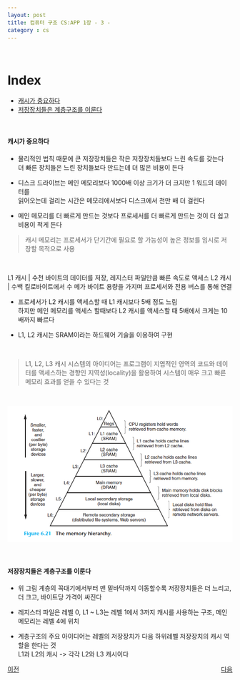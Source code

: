 ```yaml
---
layout: post
title: 컴퓨터 구조 CS:APP 1장 - 3 -
category : cs
---
```


&nbsp;

# Index
- [캐시가 중요하다](#캐시가-중요하다) 
- [저장장치들은 계층구조를 이룬다](#저장장치들은-계층구조를-이룬다) 

&nbsp;

#### 캐시가 중요하다

- 물리적인 법칙 때문에 큰 저장장치들은 작은 저장장치들보다 느린 속도를 갖는다  
더 빠른 장치들은 느린 장치들보다 만드는데 더 많은 비용이 든다  
- 디스크 드라이브는 메인 메모리보다 1000배 이상 크기가 더 크지만 1 워드의 데이터를   
읽어오는데 걸리는 시간은 메모리에서보다 디스크에서 천만 배 더 걸린다

- 메인 메모리를 더 빠르게 만드는 것보다 프로세서를 더 빠르게 만드는 것이 더 쉽고 비용이 적게 든다


> 캐시 메모리는 프로세서가 단기간에 필요로 할 가능성이 높은 정보를 임시로 저장할 목적으로 사용

&nbsp;

L1 캐시 | 수천 바이트의 데이터를 저장, 레지스터 파일만큼 빠른 속도로 액세스
L2 캐시 | 수백 킬로바이트에서 수 메가 바이트 용량을 가지며 프로세서와 전용 버스를 통해 연결

- 프로세서가 L2 캐시를 액세스할 때 L1 캐시보다 5배 정도 느림  
하지만 메인 메모리를 액세스 할때보다 L2 캐시를 액세스할 때 5배에서 크게는 10배까지 빠르다  

- L1, L2 캐시는 SRAM이라는 하드웨어 기술을 이용하여 구현

&nbsp;

> L1, L2, L3 캐시 시스템의 아이디어는 프로그램이 지엽적인 영역의 코드와 데이터를 액세스하는 경향인
지역성(locality)을 활용하여 시스템이 매우 크고 빠른 메모리 효과를 얻을 수 있다는 것

&nbsp;

![메모리 계층구조의 예](/assets/images/cs/cs-app/cs-app-01-03-01.png)

&nbsp;

#### 저장장치들은 계층구조를 이룬다

- 위 그림 계층의 꼭대기에서부터 맨 밑바닥까지 이동할수록 저장장치들은 더 느리고, 더 크고, 바이트당 가격이 싸진다

- 레지스터 파일은 레벨 0, L1 ~ L3는 레벨 1에서 3까지 캐시를 사용하는 구조, 메인 메모리는 레벨 4에 위치  

- 계층구조의 주요 아이디어는 레벨의 저장장치가 다음 하위레벨 저장장치의 캐시 역할을 한다는 것  
  L1과 L2의 캐시 -> 각각 L2와 L3 캐시이다


<p style="display: flex; justify-content: space-between;">
<a href="cs-01-02.html">이전</a>
<a href="cs-01-04.html">다음</a>
</p>